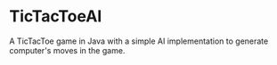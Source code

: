 # TicTacToeAI
A TicTacToe game in Java with a simple AI implementation to generate computer's moves in the game.
